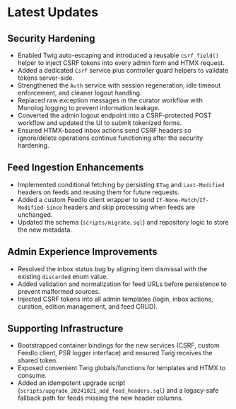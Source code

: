 # Latest Updates

## Security Hardening
- Enabled Twig auto-escaping and introduced a reusable `csrf_field()` helper to inject CSRF tokens into every admin form and HTMX request.
- Added a dedicated `Csrf` service plus controller guard helpers to validate tokens server-side.
- Strengthened the `Auth` service with session regeneration, idle timeout enforcement, and cleaner logout handling.
- Replaced raw exception messages in the curator workflow with Monolog logging to prevent information leakage.
- Converted the admin logout endpoint into a CSRF-protected POST workflow and updated the UI to submit tokenized forms.
- Ensured HTMX-based inbox actions send CSRF headers so ignore/delete operations continue functioning after the security hardening.

## Feed Ingestion Enhancements
- Implemented conditional fetching by persisting `ETag` and `Last-Modified` headers on feeds and reusing them for future requests.
- Added a custom FeedIo client wrapper to send `If-None-Match`/`If-Modified-Since` headers and skip processing when feeds are unchanged.
- Updated the schema (`scripts/migrate.sql`) and repository logic to store the new metadata.

## Admin Experience Improvements
- Resolved the inbox status bug by aligning item dismissal with the existing `discarded` enum value.
- Added validation and normalization for feed URLs before persistence to prevent malformed sources.
- Injected CSRF tokens into all admin templates (login, inbox actions, curation, edition management, and feed CRUD).

## Supporting Infrastructure
- Bootstrapped container bindings for the new services (CSRF, custom FeedIo client, PSR logger interface) and ensured Twig receives the shared token.
- Exposed convenient Twig globals/functions for templates and HTMX to consume.
- Added an idempotent upgrade script (`scripts/upgrade_20241021_add_feed_headers.sql`) and a legacy-safe fallback path for feeds missing the new header columns.
